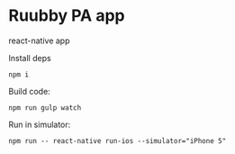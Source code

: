 # Ruubby PA app

react-native app

Install deps

    npm i

Build code:

    npm run gulp watch

Run in simulator:

    npm run -- react-native run-ios --simulator="iPhone 5"
